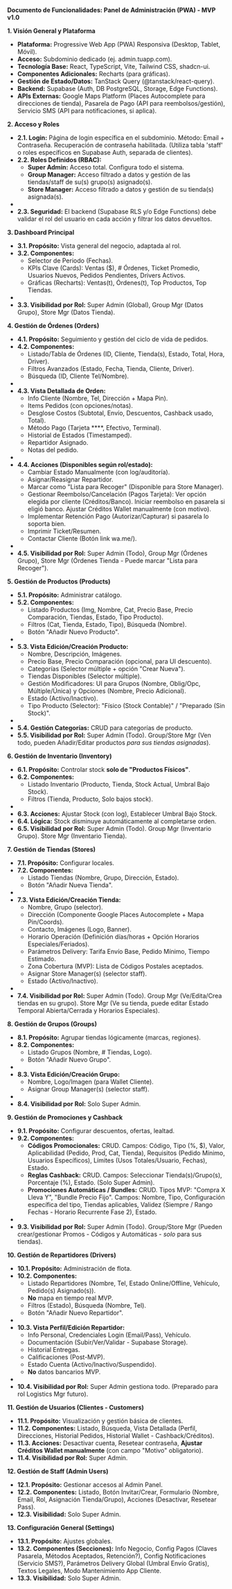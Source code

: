 **Documento de Funcionalidades: Panel de Administración (PWA) \- MVP v1.0**

**1\. Visión General y Plataforma**

- **Plataforma:** Progressive Web App (PWA) Responsiva (Desktop, Tablet, Móvil).
- **Acceso:** Subdominio dedicado (ej. admin.tuapp.com).
- **Tecnología Base:** React, TypeScript, Vite, Tailwind CSS, shadcn-ui.
- **Componentes Adicionales:** Recharts (para gráficas).
- **Gestión de Estado/Datos:** TanStack Query (@tanstack/react-query).
- **Backend:** Supabase (Auth, DB PostgreSQL, Storage, Edge Functions).
- **APIs Externas:** Google Maps Platform (Places Autocomplete para direcciones de tienda), Pasarela de Pago (API para reembolsos/gestión), Servicio SMS (API para notificaciones, si aplica).

**2\. Acceso y Roles**

- **2.1. Login:** Página de login específica en el subdominio. Método: Email \+ Contraseña. Recuperación de contraseña habilitada. (Utiliza tabla 'staff' o roles específicos en Supabase Auth, separada de clientes).
- **2.2. Roles Definidos (RBAC):**
  - **Super Admin:** Acceso total. Configura todo el sistema.
  - **Group Manager:** Acceso filtrado a datos y gestión de las tiendas/staff de su(s) grupo(s) asignado(s).
  - **Store Manager:** Acceso filtrado a datos y gestión de su tienda(s) asignada(s).
-
- **2.3. Seguridad:** El backend (Supabase RLS y/o Edge Functions) debe validar el rol del usuario en cada acción y filtrar los datos devueltos.

**3\. Dashboard Principal**

- **3.1. Propósito:** Vista general del negocio, adaptada al rol.
- **3.2. Componentes:**
  - Selector de Periodo (Fechas).
  - KPIs Clave (Cards): Ventas ($), \# Órdenes, Ticket Promedio, Usuarios Nuevos, Pedidos Pendientes, Drivers Activos.
  - Gráficas (Recharts): Ventas(t), Órdenes(t), Top Productos, Top Tiendas.
-
- **3.3. Visibilidad por Rol:** Super Admin (Global), Group Mgr (Datos Grupo), Store Mgr (Datos Tienda).

**4\. Gestión de Órdenes (Orders)**

- **4.1. Propósito:** Seguimiento y gestión del ciclo de vida de pedidos.
- **4.2. Componentes:**
  - Listado/Tabla de Órdenes (ID, Cliente, Tienda(s), Estado, Total, Hora, Driver).
  - Filtros Avanzados (Estado, Fecha, Tienda, Cliente, Driver).
  - Búsqueda (ID, Cliente Tel/Nombre).
-
- **4.3. Vista Detallada de Orden:**
  - Info Cliente (Nombre, Tel, Dirección \+ Mapa Pin).
  - Items Pedidos (con opciones/notas).
  - Desglose Costos (Subtotal, Envío, Descuentos, Cashback usado, Total).
  - Método Pago (Tarjeta \*\*\*\*, Efectivo, Terminal).
  - Historial de Estados (Timestamped).
  - Repartidor Asignado.
  - Notas del pedido.
-
- **4.4. Acciones (Disponibles según rol/estado):**
  - Cambiar Estado Manualmente (con log/auditoría).
  - Asignar/Reasignar Repartidor.
  - Marcar como "Lista para Recoger" (Disponible para Store Manager).
  - Gestionar Reembolso/Cancelación (Pagos Tarjeta): Ver opción elegida por cliente (Créditos/Banco). Iniciar reembolso en pasarela si eligió banco. Ajustar Créditos Wallet manualmente (con motivo).
  - Implementar Retención Pago (Autorizar/Capturar) si pasarela lo soporta bien.
  - Imprimir Ticket/Resumen.
  - Contactar Cliente (Botón link wa.me/).
-
- **4.5. Visibilidad por Rol:** Super Admin (Todo), Group Mgr (Órdenes Grupo), Store Mgr (Órdenes Tienda \- Puede marcar "Lista para Recoger").

**5\. Gestión de Productos (Products)**

- **5.1. Propósito:** Administrar catálogo.
- **5.2. Componentes:**
  - Listado Productos (Img, Nombre, Cat, Precio Base, Precio Comparación, Tiendas, Estado, Tipo Producto).
  - Filtros (Cat, Tienda, Estado, Tipo), Búsqueda (Nombre).
  - Botón "Añadir Nuevo Producto".
-
- **5.3. Vista Edición/Creación Producto:**
  - Nombre, Descripción, Imágenes.
  - Precio Base, Precio Comparación (opcional, para UI descuento).
  - Categorías (Selector múltiple \+ opción "Crear Nueva").
  - Tiendas Disponibles (Selector múltiple).
  - Gestión Modificadores: UI para Grupos (Nombre, Oblig/Opc, Múltiple/Única) y Opciones (Nombre, Precio Adicional).
  - Estado (Activo/Inactivo).
  - Tipo Producto (Selector): "Físico (Stock Contable)" / "Preparado (Sin Stock)".
-
- **5.4. Gestión Categorías:** CRUD para categorías de producto.
- **5.5. Visibilidad por Rol:** Super Admin (Todo). Group/Store Mgr (Ven todo, pueden Añadir/Editar productos _para sus tiendas asignadas_).

**6\. Gestión de Inventario (Inventory)**

- **6.1. Propósito:** Controlar stock **solo de "Productos Físicos"**.
- **6.2. Componentes:**
  - Listado Inventario (Producto, Tienda, Stock Actual, Umbral Bajo Stock).
  - Filtros (Tienda, Producto, Solo bajos stock).
-
- **6.3. Acciones:** Ajustar Stock (con log), Establecer Umbral Bajo Stock.
- **6.4. Lógica:** Stock disminuye automáticamente al completarse orden.
- **6.5. Visibilidad por Rol:** Super Admin (Todo). Group Mgr (Inventario Grupo). Store Mgr (Inventario Tienda).

**7\. Gestión de Tiendas (Stores)**

- **7.1. Propósito:** Configurar locales.
- **7.2. Componentes:**
  - Listado Tiendas (Nombre, Grupo, Dirección, Estado).
  - Botón "Añadir Nueva Tienda".
-
- **7.3. Vista Edición/Creación Tienda:**
  - Nombre, Grupo (selector).
  - Dirección (Componente Google Places Autocomplete \+ Mapa Pin/Coords).
  - Contacto, Imágenes (Logo, Banner).
  - Horario Operación (Definición días/horas \+ Opción Horarios Especiales/Feriados).
  - Parámetros Delivery: Tarifa Envío Base, Pedido Mínimo, Tiempo Estimado.
  - Zona Cobertura (MVP): Lista de Códigos Postales aceptados.
  - Asignar Store Manager(s) (selector staff).
  - Estado (Activo/Inactivo).
-
- **7.4. Visibilidad por Rol:** Super Admin (Todo). Group Mgr (Ve/Edita/Crea tiendas en su grupo). Store Mgr (Ve su tienda, puede editar Estado Temporal Abierta/Cerrada y Horarios Especiales).

**8\. Gestión de Grupos (Groups)**

- **8.1. Propósito:** Agrupar tiendas lógicamente (marcas, regiones).
- **8.2. Componentes:**
  - Listado Grupos (Nombre, \# Tiendas, Logo).
  - Botón "Añadir Nuevo Grupo".
-
- **8.3. Vista Edición/Creación Grupo:**
  - Nombre, Logo/Imagen (para Wallet Cliente).
  - Asignar Group Manager(s) (selector staff).
-
- **8.4. Visibilidad por Rol:** Solo Super Admin.

**9\. Gestión de Promociones y Cashback**

- **9.1. Propósito:** Configurar descuentos, ofertas, lealtad.
- **9.2. Componentes:**
  - **Códigos Promocionales:** CRUD. Campos: Código, Tipo (%, $), Valor, Aplicabilidad (Pedido, Prod, Cat, Tienda), Requisitos (Pedido Mínimo, Usuarios Específicos), Límites (Usos Totales/Usuario, Fechas), Estado.
  - **Reglas Cashback:** CRUD. Campos: Seleccionar Tienda(s)/Grupo(s), Porcentaje (%), Estado. (Solo Super Admin).
  - **Promociones Automáticas / Bundles:** CRUD. Tipos MVP: "Compra X Lleva Y", "Bundle Precio Fijo". Campos: Nombre, Tipo, Configuración específica del tipo, Tiendas aplicables, Validez (Siempre / Rango Fechas \- Horario Recurrente Fase 2), Estado.
-
- **9.3. Visibilidad por Rol:** Super Admin (Todo). Group/Store Mgr (Pueden crear/gestionar Promos \- Códigos y Automáticas \- _solo_ para sus tiendas).

**10\. Gestión de Repartidores (Drivers)**

- **10.1. Propósito:** Administración de flota.
- **10.2. Componentes:**
  - Listado Repartidores (Nombre, Tel, Estado Online/Offline, Vehículo, Pedido(s) Asignado(s)).
  - **No** mapa en tiempo real MVP.
  - Filtros (Estado), Búsqueda (Nombre, Tel).
  - Botón "Añadir Nuevo Repartidor".
-
- **10.3. Vista Perfil/Edición Repartidor:**
  - Info Personal, Credenciales Login (Email/Pass), Vehículo.
  - Documentación (Subir/Ver/Validar \- Supabase Storage).
  - Historial Entregas.
  - Calificaciones (Post-MVP).
  - Estado Cuenta (Activo/Inactivo/Suspendido).
  - **No** datos bancarios MVP.
-
- **10.4. Visibilidad por Rol:** Super Admin gestiona todo. (Preparado para rol Logistics Mgr futuro).

**11\. Gestión de Usuarios (Clientes \- Customers)**

- **11.1. Propósito:** Visualización y gestión básica de clientes.
- **11.2. Componentes:** Listado, Búsqueda, Vista Detallada (Perfil, Direcciones, Historial Pedidos, Historial Wallet \- Cashback/Créditos).
- **11.3. Acciones:** Desactivar cuenta, Resetear contraseña, **Ajustar Créditos Wallet manualmente** (con campo "Motivo" obligatorio).
- **11.4. Visibilidad por Rol:** Super Admin.

**12\. Gestión de Staff (Admin Users)**

- **12.1. Propósito:** Gestionar accesos al Admin Panel.
- **12.2. Componentes:** Listado, Botón Invitar/Crear, Formulario (Nombre, Email, Rol, Asignación Tienda/Grupo), Acciones (Desactivar, Resetear Pass).
- **12.3. Visibilidad:** Solo Super Admin.

**13\. Configuración General (Settings)**

- **13.1. Propósito:** Ajustes globales.
- **13.2. Componentes (Secciones):** Info Negocio, Config Pagos (Claves Pasarela, Métodos Aceptados, Retención?), Config Notificaciones (Servicio SMS?), Parámetros Delivery Global (Umbral Envío Gratis), Textos Legales, Modo Mantenimiento App Cliente.
- **13.3. Visibilidad:** Solo Super Admin.
